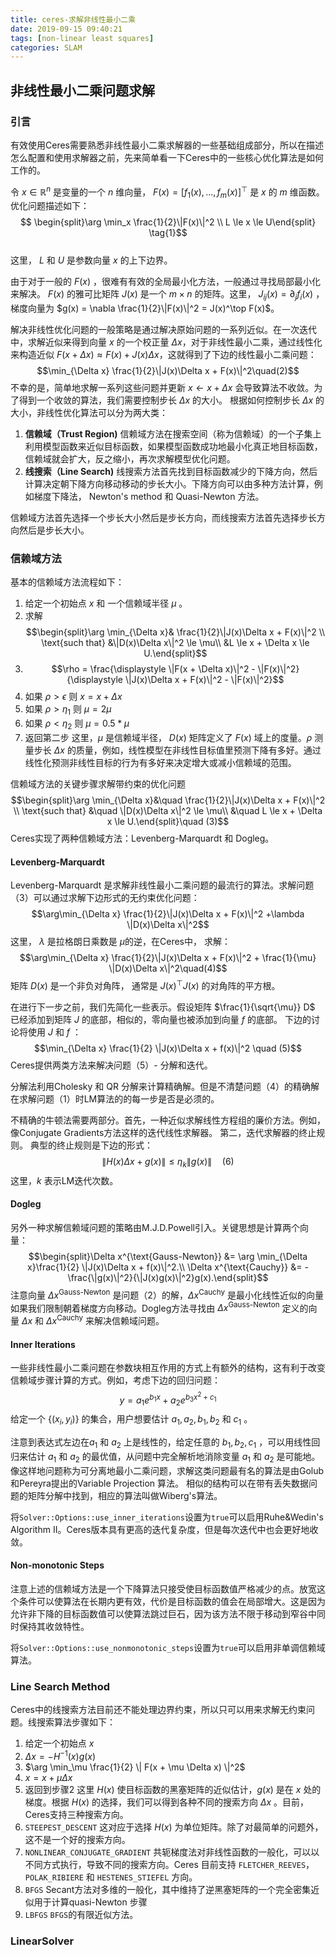 ```yaml
---
title: ceres-求解非线性最小二乘
date: 2019-09-15 09:40:21
tags: [non-linear least squares]
categories: SLAM
---
```

## 非线性最小二乘问题求解
### 引言
有效使用Ceres需要熟悉非线性最小二乘求解器的一些基础组成部分，所以在描述怎么配置和使用求解器之前，先来简单看一下Ceres中的一些核心优化算法是如何工作的。   

令 $x \in \mathbb{R}^n$ 是变量的一个 $n$ 维向量， $F(x) = \left[f_1(x), ... ,  f_{m}(x) \right]^{\top}$ 是 $x$ 的 $m$ 维函数。优化问题描述如下：
$$ \begin{split}\arg \min_x \frac{1}{2}\|F(x)\|^2  \\
L \le x \le U\end{split}  \tag{1}$$   
这里， $L$ 和 $U$ 是参数向量 $x$ 的上下边界。   

由于对于一般的 $F(x)$ ，很难有有效的全局最小化方法，一般通过寻找局部最小化来解决。 $F(x)$ 的雅可比矩阵 $J(x)$ 是一个 $m \times n$ 的矩阵。这里， $J_{ij}(x) = \partial_j f_i(x)$ ，梯度向量为 $g(x) = \nabla \frac{1}{2}\|F(x)\|^2 = J(x)^\top F(x)$。   

 解决非线性优化问题的一般策略是通过解决原始问题的一系列近似。在一次迭代中，求解近似来得到向量 $x$ 的一个校正量 $\Delta x$，对于非线性最小二乘，通过线性化来构造近似 $F(x+\Delta x) \approx F(x) + J(x)\Delta x$，这就得到了下边的线性最小二乘问题：
 $$\min_{\Delta x} \frac{1}{2}\|J(x)\Delta x + F(x)\|^2\quad(2)$$
 不幸的是，简单地求解一系列这些问题并更新 $x \leftarrow x+ \Delta x$ 会导致算法不收敛。为了得到一个收敛的算法，我们需要控制步长 $\Delta x$ 的大小。 根据如何控制步长 $\Delta x$ 的大小，非线性优化算法可以分为两大类：
 1. **信赖域（Trust Region)**
    信赖域方法在搜索空间（称为信赖域）的一个子集上利用模型函数来近似目标函数，如果模型函数成功地最小化真正地目标函数，信赖域就会扩大，反之缩小，再次求解模型优化问题。
 2. **线搜索（Line Search)**
    线搜索方法首先找到目标函数减少的下降方向，然后计算决定朝下降方向移动移动的步长大小。下降方向可以由多种方法计算，例如梯度下降法， Newton's method 和 Quasi-Newton 方法。

信赖域方法首先选择一个步长大小然后是步长方向，而线搜索方法首先选择步长方向然后是步长大小。

### 信赖域方法
基本的信赖域方法流程如下：
  1. 给定一个初始点 $x$ 和 一个信赖域半径 $\mu$ 。
  2. 求解
     $$\begin{split}\arg \min_{\Delta x}& \frac{1}{2}\|J(x)\Delta x + F(x)\|^2 \\ \text{such that} &\|D(x)\Delta x\|^2 \le \mu\\
     &L \le x + \Delta x \le U.\end{split}$$
  3. $$\rho = \frac{\displaystyle \|F(x + \Delta x)\|^2 -
       \|F(x)\|^2}{\displaystyle \|J(x)\Delta x + F(x)\|^2 -
       \|F(x)\|^2}$$
  4. 如果 $\rho > \epsilon$ 则 $x = x + \Delta x$
  5. 如果 $\rho > \eta_1$ 则 $\mu = 2\mu$
  6. 如果 $\rho < \eta_2$ 则 $\mu = 0.5 * \mu$
  7. 返回第二步
这里，$\mu$ 是信赖域半径， $D(x)$ 矩阵定义了 $F(x)$ 域上的度量。$\rho$ 测量步长 $\Delta x$ 的质量，例如，线性模型在非线性目标值里预测下降有多好。通过线性化预测非线性目标的行为有多好来决定增大或减小信赖域的范围。   

信赖域方法的关键步骤求解带约束的优化问题
$$\begin{split}\arg \min_{\Delta x}&\quad \frac{1}{2}\|J(x)\Delta x + F(x)\|^2 \\
\text{such that} &\quad \|D(x)\Delta x\|^2 \le \mu\\
 &\quad L \le x + \Delta x \le U.\end{split}\quad (3)$$
 Ceres实现了两种信赖域方法：Levenberg-Marquardt 和 Dogleg。

 #### Levenberg-Marquardt
 Levenberg-Marquardt 是求解非线性最小二乘问题的最流行的算法。求解问题（3）可以通过求解下边形式的无约束优化问题：
$$\arg\min_{\Delta x} \frac{1}{2}\|J(x)\Delta x + F(x)\|^2 +\lambda  \|D(x)\Delta x\|^2$$
这里， $\lambda$ 是拉格朗日乘数是 $\mu$的逆，在Ceres中， 求解：
$$\arg\min_{\Delta x} \frac{1}{2}\|J(x)\Delta x + F(x)\|^2 + \frac{1}{\mu} \|D(x)\Delta x\|^2\quad(4)$$
矩阵 $D(x)$ 是一个非负对角阵， 通常是 $J(x)^\top J(x)$ 的对角阵的平方根。   

在进行下一步之前，我们先简化一些表示。假设矩阵 $\frac{1}{\sqrt{\mu}} D$ 已经添加到矩阵 $J$ 的底部，相似的，零向量也被添加到向量 $f$ 的底部。 下边的讨论将使用 $J$ 和 $f$ ：
$$\min_{\Delta x} \frac{1}{2} \|J(x)\Delta x + f(x)\|^2 \quad (5)$$
Ceres提供两类方法来解决问题（5）- 分解和迭代。   

分解法利用Cholesky 和 QR 分解来计算精确解。但是不清楚问题（4）的精确解在求解问题（1）时LM算法的的每一步是否是必须的。  

不精确的牛顿法需要两部分。首先，一种近似求解线性方程组的廉价方法。例如，像Conjugate Gradients方法这样的迭代线性求解器。 第二，迭代求解器的终止规则。 典型的终止规则是下边的形式：
$$\|H(x) \Delta x + g(x)\| \leq \eta_k \|g(x)\|\quad(6)$$
这里，$k$ 表示LM迭代次数。

#### Dogleg
另外一种求解信赖域问题的策略由M.J.D.Powell引入。关键思想是计算两个向量：
$$\begin{split}\Delta x^{\text{Gauss-Newton}} &= \arg \min_{\Delta x}\frac{1}{2} \|J(x)\Delta x + f(x)\|^2.\\
\Delta x^{\text{Cauchy}} &= -\frac{\|g(x)\|^2}{\|J(x)g(x)\|^2}g(x).\end{split}$$
注意向量 $\Delta x^{\text{Gauss-Newton}}$ 是问题（2）的解，$\Delta
x^{\text{Cauchy}}$ 是最小化线性近似的向量如果我们限制朝着梯度方向移动。Dogleg方法寻找由 $\Delta x^{\text{Gauss-Newton}}$ 定义的向量 $\Delta x$ 和 $\Delta x^{\text{Cauchy}}$ 来解决信赖域问题。

#### Inner Iterations
一些非线性最小二乘问题在参数块相互作用的方式上有额外的结构，这有利于改变信赖域步骤计算的方式。例如，考虑下边的回归问题：
$$y = a_1 e^{b_1 x} + a_2 e^{b_3 x^2 + c_1}$$
给定一个 $\{(x_i, y_i)\}$ 的集合，用户想要估计 $a_1, a_2, b_1, b_2$ 和 $c_1$ 。   

注意到表达式左边在$a_1$ 和 $a_2$ 上是线性的，给定任意的 $b_1, b_2, c_1$ ，可以用线性回归来估计 $a_1$ 和 $a_2$ 的最优值，从问题中完全解析地消除变量 $a_1$ 和 $a_2$ 是可能地。 像这样地问题称为可分离地最小二乘问题，求解这类问题最有名的算法是由Golub和Pereyra提出的Variable Projection 算法。 相似的结构可以在带有丢失数据问题的矩阵分解中找到，相应的算法叫做Wiberg's算法。   

将`Solver::Options::use_inner_iterations`设置为`true`可以启用Ruhe&Wedin's Algorithm II。Ceres版本具有更高的迭代复杂度，但是每次迭代中也会更好地收敛。

#### Non-monotonic Steps
注意上述的信赖域方法是一个下降算法只接受使目标函数值严格减少的点。放宽这个条件可以使算法在长期内更有效，代价是目标函数的值会在局部增大。这是因为允许非下降的目标函数值可以使算法跳过巨石，因为该方法不限于移动到窄谷中同时保持其收敛特性。   

将`Solver::Options::use_nonmonotonic_steps`设置为`true`可以启用非单调信赖域算法。

### Line Search Method
Ceres中的线搜索方法目前还不能处理边界约束，所以只可以用来求解无约束问题。线搜索算法步骤如下：
  1. 给定一个初始点 $x$
  2. $\Delta x = -H^{-1}(x) g(x)$
  3. $\arg \min_\mu \frac{1}{2} \| F(x + \mu \Delta x) \|^2$
  4. $x = x + \mu \Delta x$
  5. 返回到步骤2
这里 $H(x)$ 使目标函数的黑塞矩阵的近似估计，$g(x)$ 是在 $x$ 处的梯度。根据 $H(x)$ 的选择，我们可以得到各种不同的搜索方向 $\Delta x$ 。目前，Ceres支持三种搜索方向。
  1. `STEEPEST_DESCENT` 这对应于选择 $H(x)$ 为单位矩阵。除了对最简单的问题外，这不是一个好的搜索方向。
  2. `NONLINEAR_CONJUGATE_GRADIENT` 共轭梯度法对非线性函数的一般化，可以以不同方式执行，导致不同的搜索方向。Ceres 目前支持 `FLETCHER_REEVES`，`POLAK_RIBIERE` 和 `HESTENES_STIEFEL` 方向。
  3. `BFGS` Secant方法对多维的一般化，其中维持了逆黑塞矩阵的一个完全密集近似用于计算quasi-Newton 步骤
  4. `LBFGS` `BFGS`的有限近似方法。

### LinearSolver
